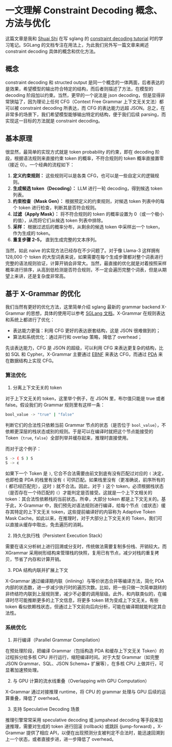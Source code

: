 # 一文理解 Constraint Decoding 概念、方法与优化

这篇文章是我和 [Shuai Shi](https://shuaills.github.io/) 在写 sglang 的 [constraint decoding tutorial](https://docs.sglang.ai/backend/structured_outputs.html) 时的学习笔记。SGLang 的文档专注在用法上，为此我们另外写一篇文章来阐述 constraint decoding 具体的概念和优化方法。

## 概念

constraint decoding 和 structed output 是同一个概念的一体两面，后者表达的是效果，希望模型的输出符合特定的结构，而后者则描述了方法，在模型的 decoding 阶段加以约束。当然，更早的一个说法是 json decoding，但是显得非常狭隘了，因为理论上任何 CFG（Context Free Grammar 上下文无关文法）都可以被 constraint decoding 所表达，而 CFG 的表达能力远超 JSON。总之，在非常多的场景下，我们希望模型能够输出特定的结构，便于我们后续 parsing，而实现这一目标的方法就是 constraint decoding。

## 基本原理

很显然，最简单的实现方式就是 token probability 的约束，即在 decoding 阶段，根据语法规则来直接约束 token 的概率，不符合规则的 token 概率直接置零（接近 0）。一个经典的流程如下：


1. **定义约束规则：** 这些规则可以是各类 CFG，也可以是一些自定义的逻辑规则。
2. **生成候选 token（Decoding）：** LLM 进行一轮 decoding，得到候选 token 列表。
3. **约束检查（Mask Gen）：** 根据预定义的约束规则，对候选 token 列表中的每个 token 进行检查，判断其是否符合规则。
4. **过滤（Apply Mask）：** 将不符合规则的 token 的概率设置为 0（或一个极小的值），从而将它们从候选 token 列表中排除。
5. **采样：** 根据过滤后的概率分布，从剩余的候选 token 中采样出一个 token，作为生成的 token。
6. **重复步骤 2-5，** 直到生成完整的文本序列。

当然，如此 naive 的实现方法已经存在不少问题了。对于像 Llama-3 这样拥有 128,000 个 token 的大型词表来说，如果需要在每个生成步骤都对整个词表进行完整的语法规则验证，计算开销会非常大。当然，最直接的优化就是对着按照采样概率进行排序，从高到低检测是否符合规则，不一定会遍历完整个词表，但是从期望上来讲，还是复杂度非常高。

## 基于 X-Grammar 的优化

我们当然有更好的优化方法，这里简单介绍 sglang 最新的 grammar backend X-Grammar 的思想，具体的使用可以参考 [SGLang 文档](https://docs.sglang.ai/backend/structured_outputs.html)。X-Grammar 在规则表达和系统上都进行了优化：

- 表达能力更强：利用 CFG 更好的表达嵌套结构，这是 JSON 很难做到的；
- 算法和系统优化：通过并行和 overlap 策略，降低了 overhead；

先谈表达能力，CFG 是 JSON 的超级，可以利用 CFG 来表达更复杂的结构，比如 SQL 和 Cypher。X-Grammar 主要通过 [EBNF](https://www.wikiwand.com/en/articles/Extended_Backus%E2%80%93Naur_form) 来表达 CFG，而通过 [PDA](https://www.wikiwand.com/en/articles/Pushdown_automaton) 来在数据结构上实现 CFG。

### 算法优化

1. 分离上下文无关的 token

对于上下文无关的 token，这里举个例子，在 JSON 里，布尔值只能是 true 或者 false。假设我们的 Grammar 规则里有这样一条：

```bash
bool_value -> "true" | "false"
```

判断它们的合法性只依赖当前 Grammar 节点的状态（是否位于 `bool_value`），不依赖更深层的栈状态或别的规则。于是可以在编译时就把这个节点能接受的 Token（`true`, `false`）全部列举并缓存起来，推理时直接使用。

而对于这个例子：

```bash
S -> ( S ) S
S -> ε
```

如果下一个 Token 是 `)`, 它合不合法需要由前文到底有没有匹配过对应的 `(` 决定，也即检查 PDA 的栈里有没有 `(` 可供匹配。如果栈里没有（更准确说，前序所有的 `(` 都已经匹配完），这时 `)` 就不合法。因此，对于 `)` 这个 token，必须根据栈状态（是否存在一个待匹配的 `(`）才能判定是否接受。这就是一个上下文相关的 token：其合法性依赖栈的当前状态。所幸，大部分 token 都是上下文无关的。基于此，X-Grammar 中，我们预先对语法规则进行编译，给每个节点（或状态）缓存其特定的上下文无关 token，这些提前编译好的内容称为 Adaptive Token Mask Cache。如此以来，在推理时，对于大部分上下文无关的 Token，我们可以直接从缓存中取出，免去遍历的消耗。

2. 持久化执行栈（Persistent Execution Stack）

需要在语义分析树上进行回溯或分支时，传统做法需要复制多份栈、开销较大。而 XGrammar 采用树形结构来管理栈的快照，复用已有节点，减少对栈的重复拷贝，节省了内存和计算开销。

3. PDA 结构内联并扩展上下文

X-Grammar 通过编译期内联（inlining）与等价状态合并等编译方法，简化 PDA 内部的状态数，进一步减少执行时的遍历次数。比如，把一些只做一次简单跳转的非终结符内联到上层规则里，减少不必要的调用层级。此外，和内联类似的，在编译时尽可能推断更多的上下文信息，将更多 token 转为变成上下文无关。有些 token 看似依赖栈状态，但通过上下文前向后向分析，可能在编译期就能判定其合法性。

### 系统优化

1. 并行编译（Parallel Grammar Compilation）

在预处理阶段，把编译 Grammar（包括构造 PDA 和缓存上下文无关 Token）的过程拆分给多核 CPU 并行运行，缩短编译时间。对于大型 Grammar（如完整 JSON Grammar、SQL、JSON Schema+ 扩展等），在多核 CPU 上做并行，可显著加速预处理。

2. 与 GPU 计算的流水线重叠（Overlapping with GPU Computation）

X-Grammar 通过对接推理 runtime，将 CPU 的 grammar 处理与 GPU 后续的运算重叠，降低了 overhead。

3. 支持 Speculative Decoding 场景

推理引擎常常采用 speculative decoding 或 jumpahead decoding 等手段来加速推理，需要对生成的 token 进行回滚 (rollback) 或跳跃 (jump-forward) 。X-Grammar 提供了相应 API，以便在出现预测分支被判定不合法时，能迅速回溯到上一个状态，或者直接步进，进一步降低了 overhead。
